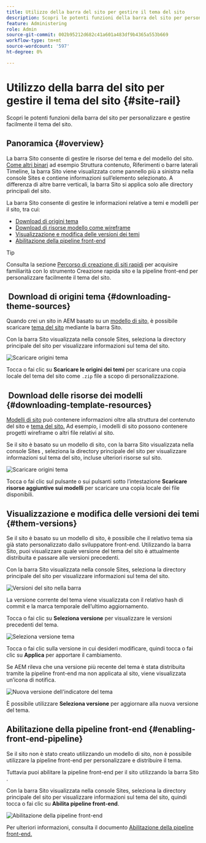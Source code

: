 ```yaml
---
title: Utilizzo della barra del sito per gestire il tema del sito
description: Scopri le potenti funzioni della barra del sito per personalizzare e gestire facilmente il tema del sito.
feature: Administering
role: Admin
source-git-commit: 002b95212d682c41a601a483df9b4365a553b669
workflow-type: tm+mt
source-wordcount: '597'
ht-degree: 0%

---
```



# Utilizzo della barra del sito per gestire il tema del sito {#site-rail}

Scopri le potenti funzioni della barra del sito per personalizzare e gestire facilmente il tema del sito.

## Panoramica {#overview}

La barra Sito consente di gestire le risorse del tema e del modello del sito. [Come altri binari](/help/sites-cloud/authoring/getting-started/basic-handling.md#rail-selector) ad esempio Struttura contenuto, Riferimenti o barre laterali Timeline, la barra Sito viene visualizzata come pannello più a sinistra nella console Sites e contiene informazioni sull’elemento selezionato. A differenza di altre barre verticali, la barra Sito si applica solo alle directory principali del sito.

La barra Sito consente di gestire le informazioni relative a temi e modelli per il sito, tra cui:

* [Download di origini tema](#downloading-theme-sources)
* [Download di risorse modello come wireframe](#downloading-template-resources)
* [Visualizzazione e modifica delle versioni dei temi](#theme-vrsions)
* [Abilitazione della pipeline front-end](#enabling-the-front-end-pipeline)

>[!TIP]
>
>Consulta la sezione [Percorso di creazione di siti rapidi](/help/journey-sites/quick-site/overview.md) per acquisire familiarità con lo strumento Creazione rapida sito e la pipeline front-end per personalizzare facilmente il tema del sito.

##  Download di origini tema {#downloading-theme-sources}

Quando crei un sito in AEM basato su un [modello di sito,](site-templates.md) è possibile scaricare [tema del sito](site-themes.md) mediante la barra Sito.

Con la barra Sito visualizzata nella console Sites, seleziona la directory principale del sito per visualizzare informazioni sul tema del sito.

![Scaricare origini tema](/help/sites-cloud/administering/assets/download-theme-wireframe.png)

Tocca o fai clic su **Scaricare le origini dei temi** per scaricare una copia locale del tema del sito come `.zip` file a scopo di personalizzazione.

##  Download delle risorse dei modelli {#downloading-template-resources}

[Modelli di sito](site-templates.md) può contenere informazioni oltre alla struttura del contenuto del sito e [tema del sito.](site-themes.md) Ad esempio, i modelli di sito possono contenere progetti wireframe o altri file relativi al sito.

Se il sito è basato su un modello di sito, con la barra Sito visualizzata nella console Sites , seleziona la directory principale del sito per visualizzare informazioni sul tema del sito, incluse ulteriori risorse sul sito.

![Scaricare origini tema](/help/sites-cloud/administering/assets/download-theme-wireframe.png)

Tocca o fai clic sul pulsante o sui pulsanti sotto l’intestazione **Scaricare risorse aggiuntive sui modelli** per scaricare una copia locale dei file disponibili.

## Visualizzazione e modifica delle versioni dei temi {#them-versions}

Se il sito è basato su un modello di sito, è possibile che il relativo tema sia già stato personalizzato dallo sviluppatore front-end. Utilizzando la barra Sito, puoi visualizzare quale versione del tema del sito è attualmente distribuita e passare alle versioni precedenti.

Con la barra Sito visualizzata nella console Sites, seleziona la directory principale del sito per visualizzare informazioni sul tema del sito.

![Versioni del sito nella barra](/help/sites-cloud/administering/assets/theme-versions.png)

La versione corrente del tema viene visualizzata con il relativo hash di commit e la marca temporale dell’ultimo aggiornamento.

Tocca o fai clic su **Seleziona versione** per visualizzare le versioni precedenti del tema.

![Seleziona versione tema](/help/sites-cloud/administering/assets/select-theme-versions.png)

Tocca o fai clic sulla versione in cui desideri modificare, quindi tocca o fai clic su **Applica** per apportare il cambiamento.

Se AEM rileva che una versione più recente del tema è stata distribuita tramite la pipeline front-end ma non applicata al sito, viene visualizzata un’icona di notifica.

![Nuova versione dell&#39;indicatore del tema](/help/sites-cloud/administering/assets/new-theme-version.png)

È possibile utilizzare **Seleziona versione** per aggiornare alla nuova versione del tema.

## Abilitazione della pipeline front-end {#enabling-front-end-pipeline}

Se il sito non è stato creato utilizzando un modello di sito, non è possibile utilizzare la pipeline front-end per personalizzare e distribuire il tema.

Tuttavia puoi abilitare la pipeline front-end per il sito utilizzando la barra Sito .

Con la barra Sito visualizzata nella console Sites, seleziona la directory principale del sito per visualizzare informazioni sul tema del sito, quindi tocca o fai clic su **Abilita pipeline front-end**.

![Abilitazione della pipeline front-end](/help/sites-cloud/administering/assets/enable-fep.png)

Per ulteriori informazioni, consulta il documento [Abilitazione della pipeline front-end.](enable-front-end-pipeline.md)